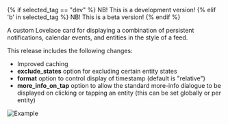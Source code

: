 {% if selected_tag == "dev" %}
NB! This is a development version!
{% elif 'b' in selected_tag %}
NB! This is a beta version!
{% endif %} 

A custom Lovelace card for displaying a combination of persistent notifications, calendar events, and entities in the style of a feed.

This release includes the following changes:

* Improved caching
* **exclude_states** option for excluding certain entity states
* **format** option to control display of timestamp (default is "relative")
* **more_info_on_tap** option to allow the standard more-info dialogue to be displayed on clicking or tapping an entity (this can be set globally or per entity)

![Example](https://user-images.githubusercontent.com/2099542/53899297-d0abb580-4031-11e9-8357-ac45c71e95f5.png)
